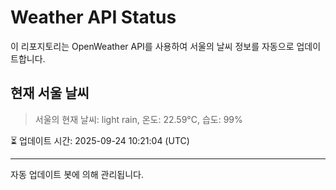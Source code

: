 
# Weather API Status

이 리포지토리는 OpenWeather API를 사용하여 서울의 날씨 정보를 자동으로 업데이트합니다.

## 현재 서울 날씨
> 서울의 현재 날씨: light rain, 온도: 22.59°C, 습도: 99%

⏳ 업데이트 시간: 2025-09-24 10:21:04 (UTC)

---
자동 업데이트 봇에 의해 관리됩니다.

